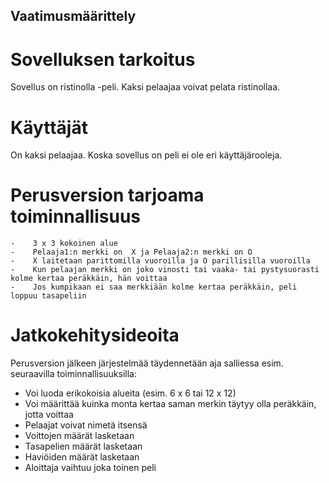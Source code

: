 ## Vaatimusmäärittely
# Sovelluksen tarkoitus


Sovellus on ristinolla -peli. Kaksi pelaajaa voivat pelata ristinollaa.


# Käyttäjät


On kaksi pelaajaa. Koska sovellus on peli ei ole eri käyttäjärooleja.



# Perusversion tarjoama toiminnallisuus


    -    3 x 3 kokoinen alue
    -    Pelaaja1:n merkki on  X ja Pelaaja2:n merkki on O
    -    X laitetaan parittomilla vuoroilla ja O parillisilla vuoroilla
    -    Kun pelaajan merkki on joko vinosti tai vaaka- tai pystysuorasti kolme kertaa peräkkäin, hän voittaa
    -    Jos kumpikaan ei saa merkkiään kolme kertaa peräkkäin, peli loppuu tasapeliin


# Jatkokehitysideoita


Perusversion jälkeen järjestelmää täydennetään aja salliessa esim. seuraavilla toiminnallisuuksilla:
   -    Voi luoda erikokoisia alueita (esim. 6 x 6 tai 12 x 12)
   -    Voi määrittää kuinka monta kertaa saman merkin täytyy olla peräkkäin, jotta voittaa
   -    Pelaajat voivat nimetä itsensä
   -    Voittojen määrät lasketaan
   -    Tasapelien määrät lasketaan
   -    Haviöiden määrät lasketaan
   -    Aloittaja vaihtuu joka toinen peli
